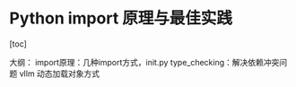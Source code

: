 # Python import 原理与最佳实践

[toc]

大纲：
import原理：几种import方式，init.py
type_checking：解决依赖冲突问题
vllm 动态加载对象方式
